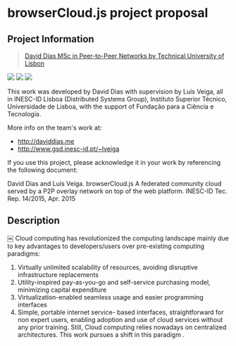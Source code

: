browserCloud.js project proposal
================================

## Project Information

> [David Dias MSc in Peer-to-Peer Networks by Technical University of Lisbon](https://github.com/diasdavid/browserCloudjs#research-and-development)

[![](https://img.shields.io/badge/INESC-GSD-brightgreen.svg?style=flat-square)](http://www.gsd.inesc-id.pt/) [![](https://img.shields.io/badge/TÉCNICO-LISBOA-blue.svg?style=flat-square)](http://tecnico.ulisboa.pt/) [![](https://img.shields.io/badge/project-browserCloudjs-blue.svg?style=flat-square)](https://github.com/diasdavid/browserCloudjs)

This work was developed by David Dias with supervision by Luís Veiga, all in INESC-ID Lisboa (Distributed Systems Group), Instituto Superior Técnico, Universidade de Lisboa, with the support of Fundação para a Ciência e Tecnologia. 

More info on the team's work at: 
- http://daviddias.me
- http://www.gsd.inesc-id.pt/~lveiga

If you use this project, please acknowledge it in your work by referencing the following document:

David Dias and Luís Veiga. browserCloud.js A federated community cloud served by a P2P overlay network on top of the web platform. INESC-ID Tec. Rep. 14/2015, Apr. 2015


## Description
￼
Cloud computing has revolutionized the computing landscape mainly due to key advantages to developers/users over pre-existing computing paradigms: 

1. Virtually unlimited scalability of resources, avoiding disruptive infrastructure replacements 
2. Utility-inspired pay-as-you-go and self-service purchasing model, minimizing capital expenditure 
3. Virtualization-enabled seamless usage and easier programming interfaces
4. Simple, portable internet service- based interfaces, straightforward for non expert users, enabling adoption and use of cloud services without any prior training. Still, Cloud computing relies nowadays on centralized architectures. This work pursues a shift in this paradigm .

